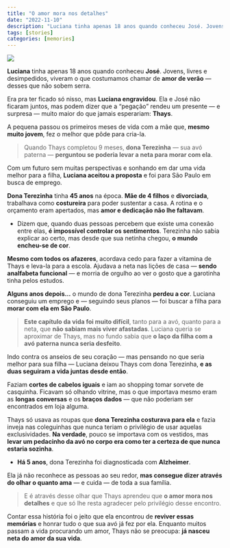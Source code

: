 ```yaml
---
title: "O amor mora nos detalhes"
date: "2022-11-10"
description: "Luciana tinha apenas 18 anos quando conheceu José. Jovens, livres e desimpedidos, viveram o que costumamos chamar de amor de verão"
tags: [stories]
categories: [memories]
---
```


![](https://i1.wp.com/www.direitoempalavrassimples.com.br/wp-content/uploads/2023/07/avo-e-neta.jpg?resize=800,450)

**Luciana** tinha apenas 18 anos quando conheceu **José**. Jovens, livres e desimpedidos, viveram o que costumamos chamar de **amor de verão** — desses que não sobem serra.

Era pra ter ficado só nisso, mas **Luciana engravidou**. Ela e José não ficaram juntos, mas podem dizer que a “pegação” rendeu um presente — e surpresa — muito maior do que jamais esperariam: **Thays**.

A pequena passou os primeiros meses de vida com a mãe que, **mesmo muito jovem**, fez o melhor que pôde para cria-la.

> Quando Thays completou 9 meses, **dona Terezinha** — sua avó paterna — **perguntou se poderia levar a neta para morar com ela**.

Com um futuro sem muitas perspectivas e sonhando em dar uma vida melhor para a filha, **Luciana aceitou a proposta** e foi para São Paulo em busca de emprego.

**Dona Terezinha** tinha **45 anos** na época. **Mãe de 4 filhos** e **divorciada**, trabalhava como **costureira** para poder sustentar a casa. A rotina e o orçamento eram apertados, mas **amor e dedicação não lhe faltavam**.

-   Dizem que, quando duas pessoas percebem que existe uma conexão entre elas, **é impossível controlar os sentimentos**. Terezinha não sabia explicar ao certo, mas desde que sua netinha chegou, **o mundo encheu-se de cor**.
    

**Mesmo com todos os afazeres**, acordava cedo para fazer a vitamina de Thays e leva-la para a escola. Ajudava a neta nas lições de casa — **sendo analfabeta funcional** — e morria de orgulho ao ver o gosto que a garotinha tinha pelos estudos.

**Alguns anos depois…** o mundo de dona Terezinha **perdeu a cor**. Luciana conseguiu um emprego e — seguindo seus planos — foi buscar a filha para **morar com ela em São Paulo**.

> **Este capítulo da vida foi muito difícil**, tanto para a avó, quanto para a neta, que **não sabiam mais viver afastadas**. Luciana queria se aproximar de Thays, mas no fundo sabia que **o laço da filha com a avó paterna nunca seria desfeito**.

Indo contra os anseios de seu coração — mas pensando no que seria melhor para sua filha — Luciana deixou Thays com dona Terezinha, **e as duas seguiram a vida juntas desde então**.

Faziam **cortes de cabelos iguais** e iam ao shopping tomar sorvete de casquinha. Ficavam só olhando vitrine, mas o que importava mesmo eram as **longas conversas** e os **braços dados** — que não poderiam ser encontrados em loja alguma.

Thays só usava as roupas que **dona Terezinha costurava para ela** e fazia inveja nas coleguinhas que nunca teriam o privilégio de usar aquelas exclusividades. **Na verdade**, pouco se importava com os vestidos, mas **levar um pedacinho da avó no corpo era como ter a certeza de que nunca estaria sozinha**.

-   **Há 5 anos**, dona Terezinha foi diagnosticada com **Alzheimer**.
    

Ela já não reconhece as pessoas ao seu redor, **mas consegue dizer através do olhar o quanto ama** — e cuida — de toda a sua família.

> E é através desse olhar que Thays aprendeu que **o amor mora nos detalhes** e que só lhe resta agradecer pelo privilégio desse encontro.

Contar essa história foi o jeito que ela encontrou de **reviver essas memórias** e honrar tudo o que sua avó já fez por ela. Enquanto muitos passam a vida procurando um amor, Thays não se preocupa: **já nasceu neta do amor da sua vida**.
